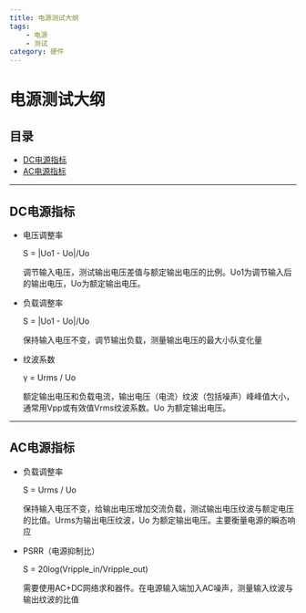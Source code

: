 ```yaml
---
title: 电源测试大纲
tags: 
    - 电源
    - 测试
category: 硬件
---
```



# 电源测试大纲

## 目录

<!-- TOC -->

- [DC电源指标](#DC电源指标)
- [AC电源指标](#AC电源指标)
    
<!-- /TOC -->

---

## DC电源指标


- 电压调整率

    S = |Uo1 - Uo|/Uo
    
    调节输入电压，测试输出电压差值与额定输出电压的比例。Uo1为调节输入后的输出电压，Uo为额定输出电压。

- 负载调整率

    S = |Uo1 - Uo|/Uo

    保持输入电压不变，调节输出负载，测量输出电压的最大小队变化量

- 纹波系数

    γ = Urms / Uo

    额定输出电压和负载电流，输出电压（电流）纹波（包括噪声）峰峰值大小，通常用Vpp或有效值Vrms纹波系数。Uo 为额定输出电压。

---

## AC电源指标

- 负载调整率

    S = Urms / Uo

    保持输入电压不变，给输出电压增加交流负载，测试输出电压纹波与额定电压的比值。Urms为输出电压纹波，Uo 为额定输出电压。主要衡量电源的瞬态响应

- PSRR（电源抑制比）

    S = 20log(Vripple_in/Vripple_out)

    需要使用AC+DC网络求和器件。在电源输入端加入AC噪声，测量输入纹波与输出纹波的比值



